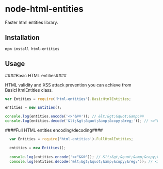 node-html-entities
==================

Faster html entities library.


Installation
------------

    npm install html-entities

Usage
-----

####Basic HTML entities####

HTML validity and XSS attack prevention you can achieve from BasicHtmlEntities class.

```javascript
var Entities = require('html-entities').BasicHtmlEntities;

entities = new Entities();

console.log(entities.encode('<>"&©®')); // &lt;&gt;&quot;&amp;©®
console.log(entities.decode('&lt;&gt;&quot;&amp;&copy;&reg;')); // <>"&copy;&reg;
```

####Full HTML entities encoding/decoding####


```javascript
  var Entities = require('html-entities').FullHtmlEntities;

  entities = new Entities();
  
  console.log(entities.encode('<>"&©®')); // &lt;&gt;&quot;&amp;&copy;&reg;
  console.log(entities.decode('&lt;&gt;&quot;&amp;&copy;&reg;')); // <>"&©®
```
